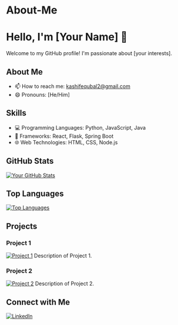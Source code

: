 # About-Me
# Hello, I'm [Your Name] 👋

Welcome to my GitHub profile! I'm passionate about [your interests].

## About Me

<!--- 🌐 [Personal Website](https://yourwebsite.com) -->
- 📫 How to reach me: [kashifequbal2@gmail.com](mailto:kashifequbal2@gmail.com)
- 😄 Pronouns: [He/Him]

## Skills

- 💻 Programming Languages: Python, JavaScript, Java
- 🚀 Frameworks: React, Flask, Spring Boot
- 🌐 Web Technologies: HTML, CSS, Node.js

## GitHub Stats

[![Your GitHub Stats](https://github-readme-stats.vercel.app/api?username=kash-if10&show_icons=true&theme=dark)](https://github.com/kash-if10)

## Top Languages

[![Top Languages](https://github-readme-stats.vercel.app/api/top-langs/?username=kash-if10&layout=compact&theme=dark)](https://github.com/kash-if10)

## Projects

### Project 1

[![Project 1](https://img.shields.io/badge/-Project%201-blue)](https://github.com/kash-if10/project1)
Description of Project 1.

### Project 2

[![Project 2](https://img.shields.io/badge/-Project%202-green)](https://github.com/kash-if10/project2)
Description of Project 2.

## Connect with Me

[![LinkedIn](https://img.shields.io/badge/https://www.linkedin.com/in/kashif-equbal-3b0130230/)]([https://www.linkedin.com/in/yourname](https://www.linkedin.com/in/kashif-equbal-3b0130230/))
<!--[![Twitter](https://img.shields.io/badge/Twitter-YourHandle-green)](https://twitter.com/yourhandle)-->

